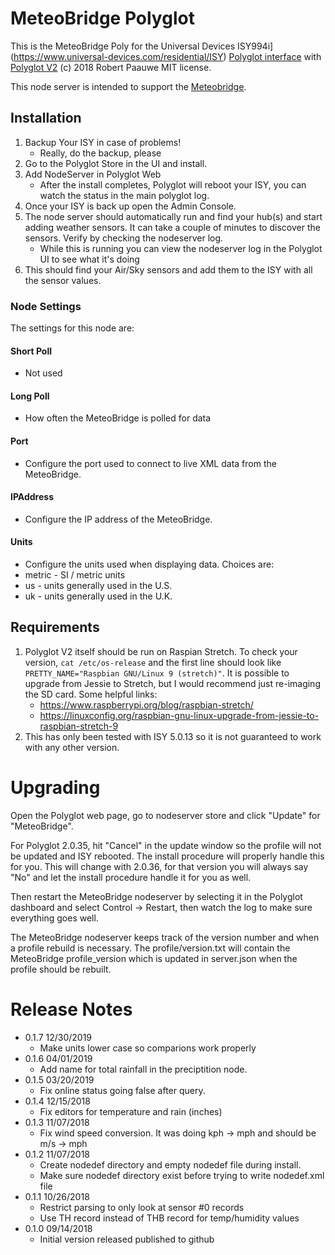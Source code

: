 
# MeteoBridge Polyglot

This is the MeteoBridge Poly for the Universal Devices ISY994i](https://www.universal-devices.com/residential/ISY) [Polyglot interface](http://www.universal-devices.com/developers/polyglot/docs/) with  [Polyglot V2](https://github.com/Einstein42/udi-polyglotv2)
(c) 2018 Robert Paauwe
MIT license.

This node server is intended to support the [Meteobridge](http://www.meteobridge.com/).

## Installation

1. Backup Your ISY in case of problems!
   * Really, do the backup, please
2. Go to the Polyglot Store in the UI and install.
3. Add NodeServer in Polyglot Web
   * After the install completes, Polyglot will reboot your ISY, you can watch the status in the main polyglot log.
4. Once your ISY is back up open the Admin Console.
5. The node server should automatically run and find your hub(s) and start adding weather sensors.  It can take a couple of minutes to discover the sensors. Verify by checking the nodeserver log. 
   * While this is running you can view the nodeserver log in the Polyglot UI to see what it's doing
6. This should find your Air/Sky sensors and add them to the ISY with all the sensor values.

### Node Settings
The settings for this node are:

#### Short Poll
   * Not used
#### Long Poll
   * How often the MeteoBridge is polled for data
#### Port
   * Configure the port used to connect to live XML data from the MeteoBridge.
#### IPAddress
   * Configure the IP address of the MeteoBridge.
#### Units
   * Configure the units used when displaying data. Choices are:
   *   metric - SI / metric units
   *   us     - units generally used in the U.S.
   *   uk     - units generally used in the U.K.


## Requirements

1. Polyglot V2 itself should be run on Raspian Stretch.
  To check your version, ```cat /etc/os-release``` and the first line should look like
  ```PRETTY_NAME="Raspbian GNU/Linux 9 (stretch)"```. It is possible to upgrade from Jessie to
  Stretch, but I would recommend just re-imaging the SD card.  Some helpful links:
   * https://www.raspberrypi.org/blog/raspbian-stretch/
   * https://linuxconfig.org/raspbian-gnu-linux-upgrade-from-jessie-to-raspbian-stretch-9
2. This has only been tested with ISY 5.0.13 so it is not guaranteed to work with any other version.

# Upgrading

Open the Polyglot web page, go to nodeserver store and click "Update" for "MeteoBridge".

For Polyglot 2.0.35, hit "Cancel" in the update window so the profile will not be updated and ISY rebooted.  The install procedure will properly handle this for you.  This will change with 2.0.36, for that version you will always say "No" and let the install procedure handle it for you as well.

Then restart the MeteoBridge nodeserver by selecting it in the Polyglot dashboard and select Control -> Restart, then watch the log to make sure everything goes well.

The MeteoBridge nodeserver keeps track of the version number and when a profile rebuild is necessary.  The profile/version.txt will contain the MeteoBridge profile_version which is updated in server.json when the profile should be rebuilt.

# Release Notes

- 0.1.7 12/30/2019
   - Make units lower case so comparions work properly
- 0.1.6 04/01/2019
   - Add name for total rainfall in the preciptition node.
- 0.1.5 03/20/2019
   - Fix online status going false after query.
- 0.1.4 12/15/2018
   - Fix editors for temperature and rain (inches)
- 0.1.3 11/07/2018
   - Fix wind speed conversion. It was doing kph -> mph and should be m/s -> mph
- 0.1.2 11/07/2018
   - Create nodedef directory and empty nodedef file during install.
   - Make sure nodedef directory exist before trying to write nodedef.xml file
- 0.1.1 10/26/2018
   - Restrict parsing to only look at sensor #0 records
   - Use TH record instead of THB record for temp/humidity values
- 0.1.0 09/14/2018
   - Initial version released published to github
